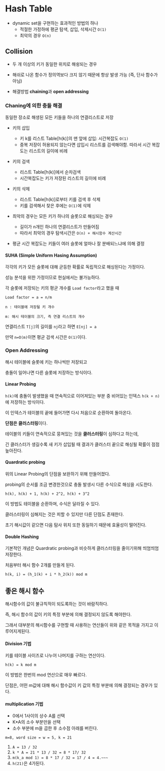 # Hash Table

- dynamic set을 구현하는 효과적인 방법의 하나
  - 적절한 가정하에 평균 탐색, 삽입, 삭제시간 `O(1)`
  - 최악의 경우 `O(n)`



## Collision

- 두 개 이상의 키가 동일한 위치로 해슁되는 경우
- 해쉬로 나온 함수가 정의역보다 크지 않기 때문에 항상 발생 가능 (즉, 단사 함수가 아님)

- 해결방법 **chaining**과 **open addressing**



### Chaning에 의한 충돌 해결

동일한 장소로 해생된 모든 키들을 하나의 연결리스트로 저장



- 키의 삽입
  - 키 k를 리스트 Table[h(k)]의 맨 앞에 삽입: 시간복잡도 `O(1)`
  - 중복 저장이 허용되지 않는다면 삽입시 리스트를 검색해야함. 따라서 시간 복잡도는 리스트의 길이에 비례
- 키의 검색
  - 리스트 Table[h(k)]에서 순차검색
  - 시간복잡도는 키가 저장된 리스트의 길이에 비례
- 키의 삭제
  - 리스트 Table[h(k)]로부터 키를 검색 후 삭제
  - 키를 검색해서 찾은 후에는 `O(1)`에 삭제



- 최악의 경우는 모든 키가 하나의 슬롯으로 해싱되는 경우
  - 길이가 n개인 하나의 연결리스트가 만들어짐
  - 따라서 최악의 경우 탐색시간은 `O(n) + 해시함수 계산시간`
- 평균 시간 복잡도는 키들이 여러 슬롯에 얼마나 잘 분배되느냐에 의해 결정



#### SUHA (Simple Uniform Hasing Assumption)

각각의 키가 모든 슬롯에 대해 균등한 확률로 독립적으로 해싱된다는 가정이다.

성능 분석을 위한 가정이므로 현실에서는 불가능하다.



각 슬롯에 저장되는 키의 평균 개수를 `Load factor`라고 했을 때

`Load factor = a = n/m`

`n : 테이블에 저장될 키 개수`

`m: 해시 테이블의 크기, 즉 연결 리스트의 개수`





연결리스트 `T[j]`의 길이를 `nj`라고 하면 `E[nj] = a`

만약 `n=O(m)`이면 평균 검색 시간은 `O(1)`이다. 



### Open Addressing

해시 테이블에 슬롯에 키는 하나씩만 저장되고

충돌이 일어나면 다른 슬롯에 저장하는 방식이다.



#### Linear Probing

`h(k)`에 충돌이 발생했을 때 연속적으로 이어져있는 부분 중 비어있는 인덱스 `h(k + n)`에 저장하는 방식이다.

이 인덱스가 테이블의 끝에 들어가면 다시 처음으로 순환하여 돌아온다.



**단점은** **클러스터링**이다.

테이블의 키들이 연속적으로 뭉쳐있는 것을 **클러스터링**이 심하다고 하는데,

긴 클러스터가 생길수록 새 키가 삽입될 때 결과가 클러스터 끝으로 해싱될 확률이 점점 높아진다.



#### Quardratic probing

위의 Linear Probing의 단점을 보완하기 위해 만들어졌다.

probing의 순서를 조금 변경한것으로 충돌 발생시 다른 수식으로 해싱을 시도한다.

`h(k), h(k) + 1, h(k) + 2^2, h(k) + 3^2`

이 방법도 테이블을 순환하며, 수식은 달라질 수 있다.

클러스터링이 심해지는 것은 피할 수 있지만 다른 단점도 존재한다.

초기 해시값이 같으면 다음 탐사 위치 또한 동일하기 때문에 효율성이 떨어진다.



#### Double Hashing

기본적인 개념은 Quardratic probing과 비슷하게 클러스터링을 줄이기위해 띄엄띄엄 저장한다.

처음부터 해시 함수 2개를 만들게 된다.

`h(k, i) = (h_1(k) + i * h_2(k)) mod m`



## 좋은 해시 함수

해시함수의 값이 불규칙적이 되도록하는 것이 바람직하다.

즉, 해시 함수의 값이 키의 특정 부분에 의해 결정되지 않도록 해야한다.

그래서 대부분의 해시함수를 구현할 때 사용하는 연산들이 위와 같은 목적을 가지고 이루어지게된다.



#### Division 기법

키를 테이블 사이즈로 나누어 나머지를 구하는 연산이다.

`h(k) = k mod m`

이 방법은 한번의 mod 연산으로 매우 빠르다.

단점은, 어떤 m값에 대해 해시 함수값이 키 값의 특정 부분에 의해 결정되는 경우가 있다.



#### multiplication 기법

- 0에서 1사이의 상수 A를 선택 
- K*A의 소수 부분만을 선택
- 소수 부분에 m을 곱한 후 소수점 아래를 버린다.



`m=8, word size = w = 5, k = 21`

1. `A = 13 / 32`
2.  `k * A = 21 * 13 / 32 = 8 * 17/ 32`
3. `m(k_a mod 1) = 8 * 17 / 32 = 17 / 4 = 4.~~~`
4. `h(21)`은 4가된다.